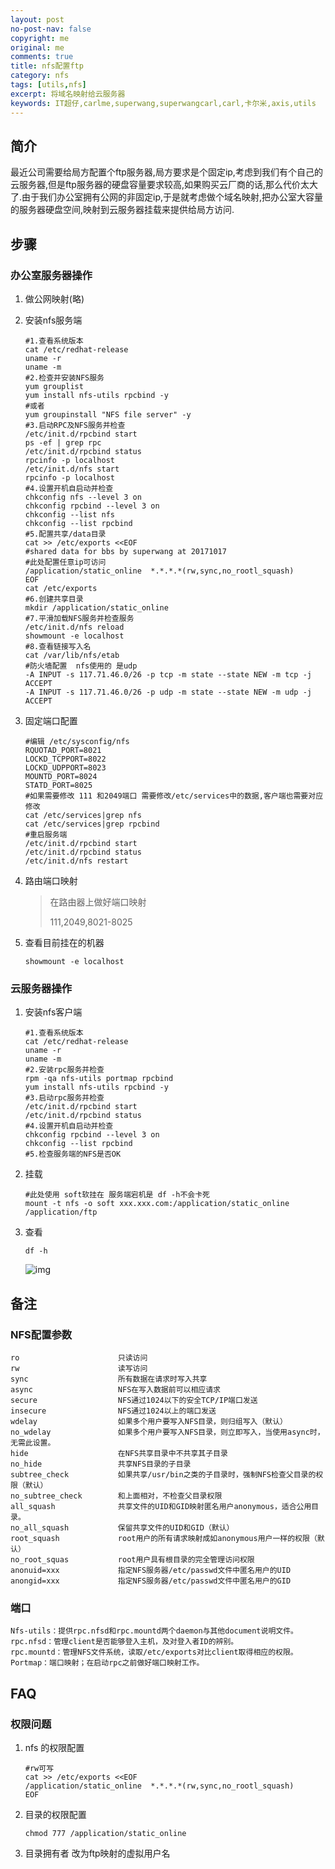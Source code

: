 ```yaml
---
layout: post
no-post-nav: false 
copyright: me
original: me
comments: true
title: nfs配置ftp
category: nfs
tags: [utils,nfs]
excerpt: 将域名映射给云服务器
keywords: IT超仔,carlme,superwang,superwangcarl,carl,卡尔米,axis,utils
---
```


## 简介

最近公司需要给局方配置个ftp服务器,局方要求是个固定ip,考虑到我们有个自己的云服务器,但是ftp服务器的硬盘容量要求较高,如果购买云厂商的话,那么代价太大了.由于我们办公室拥有公网的非固定ip,于是就考虑做个域名映射,把办公室大容量的服务器硬盘空间,映射到云服务器挂载来提供给局方访问.

## 步骤

### 办公室服务器操作

1. 做公网映射(略)

2. 安装nfs服务端

   ```shell
   #1.查看系统版本
   cat /etc/redhat-release
   uname -r
   uname -m
   #2.检查并安装NFS服务
   yum grouplist
   yum install nfs-utils rpcbind -y
   #或者
   yum groupinstall "NFS file server" -y
   #3.启动RPC及NFS服务并检查
   /etc/init.d/rpcbind start
   ps -ef | grep rpc
   /etc/init.d/rpcbind status
   rpcinfo -p localhost
   /etc/init.d/nfs start
   rpcinfo -p localhost
   #4.设置开机自启动并检查
   chkconfig nfs --level 3 on
   chkconfig rpcbind --level 3 on
   chkconfig --list nfs
   chkconfig --list rpcbind
   #5.配置共享/data目录
   cat >> /etc/exports <<EOF
   #shared data for bbs by superwang at 20171017
   #此处配置任意ip可访问
   /application/static_online  *.*.*.*(rw,sync,no_rootl_squash)
   EOF
   cat /etc/exports
   #6.创建共享目录
   mkdir /application/static_online
   #7.平滑加载NFS服务并检查服务
   /etc/init.d/nfs reload
   showmount -e localhost
   #8.查看链接写入名
   cat /var/lib/nfs/etab
   #防火墙配置  nfs使用的 是udp
   -A INPUT -s 117.71.46.0/26 -p tcp -m state --state NEW -m tcp -j ACCEPT
   -A INPUT -s 117.71.46.0/26 -p udp -m state --state NEW -m udp -j ACCEPT
   ```

3. 固定端口配置

   ```shell
   #编辑 /etc/sysconfig/nfs
   RQUOTAD_PORT=8021
   LOCKD_TCPPORT=8022
   LOCKD_UDPPORT=8023
   MOUNTD_PORT=8024
   STATD_PORT=8025
   #如果需要修改 111 和2049端口 需要修改/etc/services中的数据,客户端也需要对应修改
   cat /etc/services|grep nfs
   cat /etc/services|grep rpcbind
   #重启服务端
   /etc/init.d/rpcbind start
   /etc/init.d/rpcbind status
   /etc/init.d/nfs restart
   ```

4. 路由端口映射

   > 在路由器上做好端口映射
   >
   > 111,2049,8021-8025

5. 查看目前挂在的机器

   ```shell
   showmount -e localhost
   ```

### 云服务器操作

1. 安装nfs客户端

   ```shell
   #1.查看系统版本
   cat /etc/redhat-release
   uname -r
   uname -m
   #2.安装rpc服务并检查
   rpm -qa nfs-utils portmap rpcbind
   yum install nfs-utils rpcbind -y
   #3.启动rpc服务并检查
   /etc/init.d/rpcbind start 
   /etc/init.d/rpcbind status
   #4.设置开机自启动并检查
   chkconfig rpcbind --level 3 on
   chkconfig --list rpcbind
   #5.检查服务端的NFS是否OK
   ```

2. 挂载

   ```shell
   #此处使用 soft软挂在 服务端宕机是 df -h不会卡死
   mount -t nfs -o soft xxx.xxx.com:/application/static_online /application/ftp
   ```

3. 查看

   ```
   df -h
   ```

   ![img]({{site.cdn}}assets/images/blog/2019/20191112112113.jpg)

## 备注

### NFS配置参数

```
ro                      只读访问 
rw                      读写访问 
sync                    所有数据在请求时写入共享 
async                   NFS在写入数据前可以相应请求 
secure                  NFS通过1024以下的安全TCP/IP端口发送 
insecure                NFS通过1024以上的端口发送 
wdelay                  如果多个用户要写入NFS目录，则归组写入（默认） 
no_wdelay               如果多个用户要写入NFS目录，则立即写入，当使用async时，无需此设置。 
hide                    在NFS共享目录中不共享其子目录 
no_hide                 共享NFS目录的子目录 
subtree_check           如果共享/usr/bin之类的子目录时，强制NFS检查父目录的权限（默认） 
no_subtree_check        和上面相对，不检查父目录权限 
all_squash              共享文件的UID和GID映射匿名用户anonymous，适合公用目录。 
no_all_squash           保留共享文件的UID和GID（默认） 
root_squash             root用户的所有请求映射成如anonymous用户一样的权限（默认） 
no_root_squas           root用户具有根目录的完全管理访问权限 
anonuid=xxx             指定NFS服务器/etc/passwd文件中匿名用户的UID 
anongid=xxx             指定NFS服务器/etc/passwd文件中匿名用户的GID 
```

### 端口

```
Nfs-utils：提供rpc.nfsd和rpc.mountd两个daemon与其他document说明文件。
rpc.nfsd：管理client是否能够登入主机，及对登入者ID的辨别。
rpc.mountd：管理NFS文件系统，读取/etc/exports对比client取得相应的权限。
Portmap：端口映射；在启动rpc之前做好端口映射工作。
```
## FAQ

### 权限问题

1. nfs 的权限配置

   ```shell
   #rw可写
   cat >> /etc/exports <<EOF
   /application/static_online  *.*.*.*(rw,sync,no_rootl_squash)
   EOF
   ```

2. 目录的权限配置

   ```
   chmod 777 /application/static_online

   ```

3. 目录拥有者 改为ftp映射的虚拟用户名